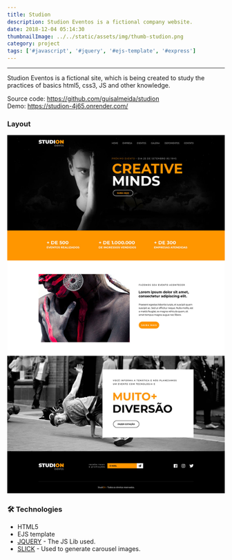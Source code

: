 ```yaml
---
title: Studion
description: Studion Eventos is a fictional company website.
date: 2018-12-04 05:14:30
thumbnailImage: ../../static/assets/img/thumb-studion.png
category: project
tags: ['#javascript', '#jquery', '#ejs-template', '#express']
---
```

___

Studion Eventos is a fictional site, which is being created to study the practices of basics html5, css3, JS and other knowledge.  

<p>
    Source code:  
    <a href="https://github.com/guisalmeida/studion" target="_blank">
        https://github.com/guisalmeida/studion
    </a>
    <br>
    Demo:
    <a href="https://studion-4j65.onrender.com/" target="_blank">
        https://studion-4j65.onrender.com/
    </a>
</p>


### **Layout**  
![Home Layout](../../static/assets/img/studion-layout.jpg)

### 🛠️ **Technologies**
-   HTML5
-   EJS template
-   [JQUERY](http://jquery.com/) - The JS Lib used.
-   [SLICK](http://kenwheeler.github.io/slick/) - Used to generate carousel images.


